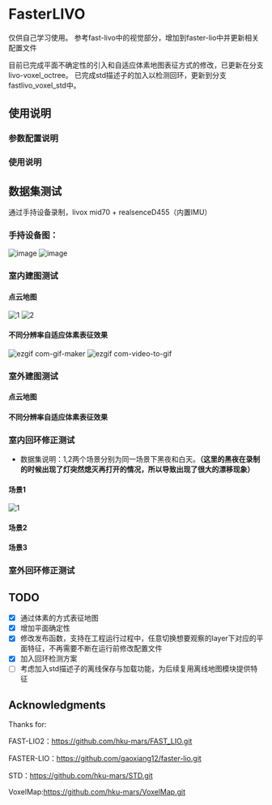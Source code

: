 # FasterLIVO
仅供自己学习使用。
参考fast-livo中的视觉部分，增加到faster-lio中并更新相关配置文件

目前已完成平面不确定性的引入和自适应体素地图表征方式的修改，已更新在分支livo-voxel_octree。
已完成std描述子的加入以检测回环，更新到分支fastlivo_voxel_std中。
## 使用说明

### 参数配置说明

### 使用说明


## 数据集测试
通过手持设备录制，livox mid70 + realsenceD455（内置IMU）
### 手持设备图：
![image](https://github.com/hr2894235132/faster-livo/blob/fastlivo_voxel_std/doc/%E5%BE%AE%E4%BF%A1%E5%9B%BE%E7%89%87_20230710091310.jpg)
![image](https://github.com/hr2894235132/faster-livo/blob/fastlivo_voxel_std/doc/%E5%BE%AE%E4%BF%A1%E5%9B%BE%E7%89%87_20230710091334.jpg)


### 室内建图测试
#### 点云地图
![1](https://user-images.githubusercontent.com/86639226/230259773-f66e0d96-3cc2-4694-8e0a-1f5ec3576c07.png)
![2](https://user-images.githubusercontent.com/86639226/230259774-5ae492e9-d399-4954-aaed-0b977ac359e9.png)
#### 不同分辨率自适应体素表征效果
![ezgif com-gif-maker](https://user-images.githubusercontent.com/86639226/230259661-26307a5a-6185-4948-a236-1c11a430375f.gif)
![ezgif com-video-to-gif](https://user-images.githubusercontent.com/86639226/230259665-2444fc81-9946-4657-acb4-19822264ed82.gif)
### 室外建图测试
#### 点云地图



#### 不同分辨率自适应体素表征效果



### 室内回环修正测试
+ 数据集说明：1,2两个场景分别为同一场景下黑夜和白天。**（这里的黑夜在录制的时候出现了灯突然熄灭再打开的情况，所以导致出现了很大的漂移现象）**
#### 场景1
![1](https://github.com/hr2894235132/faster-livo/blob/fastlivo_voxel_std/doc/1.png)

#### 场景2

#### 场景3

### 室外回环修正测试





## TODO
- [x] 通过体素的方式表征地图
- [x] 增加平面确定性
- [x] 修改发布函数，支持在工程运行过程中，任意切换想要观察的layer下对应的平面特征，不再需要不断在运行前修改配置文件
- [x] 加入回环检测方案
- [ ] 考虑加入std描述子的离线保存与加载功能，为后续复用离线地图模块提供特征

## Acknowledgments
Thanks for:

FAST-LIO2：https://github.com/hku-mars/FAST_LIO.git

FASTER-LIO：https://github.com/gaoxiang12/faster-lio.git

STD：https://github.com/hku-mars/STD.git

VoxelMap:https://github.com/hku-mars/VoxelMap.git




